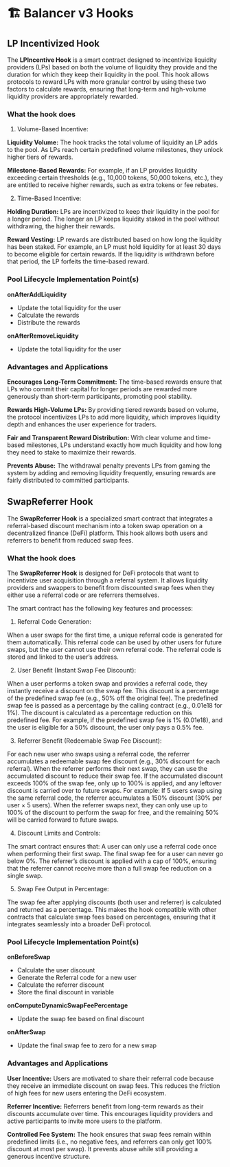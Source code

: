 # 🏗︎ Balancer v3 Hooks

## LP Incentivized Hook

The **LPIncentive Hook** is a smart contract designed to incentivize liquidity providers (LPs) based on both the volume of liquidity they provide and the duration for which they keep their liquidity in the pool. This hook allows protocols to reward LPs with more granular control by using these two factors to calculate rewards, ensuring that long-term and high-volume liquidity providers are appropriately rewarded.

### What the hook does

1. Volume-Based Incentive:

**Liquidity Volume:** 
The hook tracks the total volume of liquidity an LP adds to the pool. As LPs reach certain predefined volume milestones, they unlock higher tiers of rewards.

**Milestone-Based Rewards:** 
For example, if an LP provides liquidity exceeding certain thresholds (e.g., 10,000 tokens, 50,000 tokens, etc.), they are entitled to receive higher rewards, such as extra tokens or fee rebates.

2. Time-Based Incentive:

**Holding Duration:** 
LPs are incentivized to keep their liquidity in the pool for a longer period. The longer an LP keeps liquidity staked in the pool without withdrawing, the higher their rewards.

**Reward Vesting:** 
LP rewards are distributed based on how long the liquidity has been staked. For example, an LP must hold liquidity for at least 30 days to become eligible for certain rewards. If the liquidity is withdrawn before that period, the LP forfeits the time-based reward.

### Pool Lifecycle Implementation Point(s)

**onAfterAddLiquidity**
- Update the total liquidity for the user
- Calculate the rewards
- Distribute the rewards

**onAfterRemoveLiquidity**
- Update the total liquidity for the user

### Advantages and Applications

**Encourages Long-Term Commitment:** 
The time-based rewards ensure that LPs who commit their capital for longer periods are rewarded more generously than short-term participants, promoting pool stability.

**Rewards High-Volume LPs:** 
By providing tiered rewards based on volume, the protocol incentivizes LPs to add more liquidity, which improves liquidity depth and enhances the user experience for traders.

**Fair and Transparent Reward Distribution:** 
With clear volume and time-based milestones, LPs understand exactly how much liquidity and how long they need to stake to maximize their rewards.

**Prevents Abuse:** 
The withdrawal penalty prevents LPs from gaming the system by adding and removing liquidity frequently, ensuring rewards are fairly distributed to committed participants.


## SwapReferrer Hook

The **SwapReferrer Hook** is a specialized smart contract that integrates a referral-based discount mechanism into a token swap operation on a decentralized finance (DeFi) platform. This hook allows both users and referrers to benefit from reduced swap fees.

### What the hook does

The **SwapReferrer Hook** is designed for DeFi protocols that want to incentivize user acquisition through a referral system. It allows liquidity providers and swappers to benefit from discounted swap fees when they either use a referral code or are referrers themselves.

The smart contract has the following key features and processes:

1. Referral Code Generation:

When a user swaps for the first time, a unique referral code is generated for them automatically. This referral code can be used by other users for future swaps, but the user cannot use their own referral code.
The referral code is stored and linked to the user’s address.

2. User Benefit (Instant Swap Fee Discount):

When a user performs a token swap and provides a referral code, they instantly receive a discount on the swap fee. This discount is a percentage of the predefined swap fee (e.g., 50% off the original fee).
The predefined swap fee is passed as a percentage by the calling contract (e.g., 0.01e18 for 1%). The discount is calculated as a percentage reduction on this predefined fee.
For example, if the predefined swap fee is 1% (0.01e18), and the user is eligible for a 50% discount, the user only pays a 0.5% fee.

3. Referrer Benefit (Redeemable Swap Fee Discount):

For each new user who swaps using a referral code, the referrer accumulates a redeemable swap fee discount (e.g., 30% discount for each referral).
When the referrer performs their next swap, they can use the accumulated discount to reduce their swap fee.
If the accumulated discount exceeds 100% of the swap fee, only up to 100% is applied, and any leftover discount is carried over to future swaps.
For example:
If 5 users swap using the same referral code, the referrer accumulates a 150% discount (30% per user × 5 users).
When the referrer swaps next, they can only use up to 100% of the discount to perform the swap for free, and the remaining 50% will be carried forward to future swaps.

4. Discount Limits and Controls:

The smart contract ensures that:
A user can only use a referral code once when performing their first swap.
The final swap fee for a user can never go below 0%.
The referrer’s discount is applied with a cap of 100%, ensuring that the referrer cannot receive more than a full swap fee reduction on a single swap.

5. Swap Fee Output in Percentage:

The swap fee after applying discounts (both user and referrer) is calculated and returned as a percentage.
This makes the hook compatible with other contracts that calculate swap fees based on percentages, ensuring that it integrates seamlessly into a broader DeFi protocol.

### Pool Lifecycle Implementation Point(s)

**onBeforeSwap**
- Calculate the user discount
- Generate the Referral code for a new user
- Calculate the referrer discount
- Store the final discount in variable

**onComputeDynamicSwapFeePercentage**
- Update the swap fee based on final discount

**onAfterSwap**
- Update the final swap fee to zero for a new swap

### Advantages and Applications

**User Incentive:** 
Users are motivated to share their referral code because they receive an immediate discount on swap fees. This reduces the friction of high fees for new users entering the DeFi ecosystem.

**Referrer Incentive:** 
Referrers benefit from long-term rewards as their discounts accumulate over time. This encourages liquidity providers and active participants to invite more users to the platform.

**Controlled Fee System:** 
The hook ensures that swap fees remain within predefined limits (i.e., no negative fees, and referrers can only get 100% discount at most per swap). It prevents abuse while still providing a generous incentive structure.
